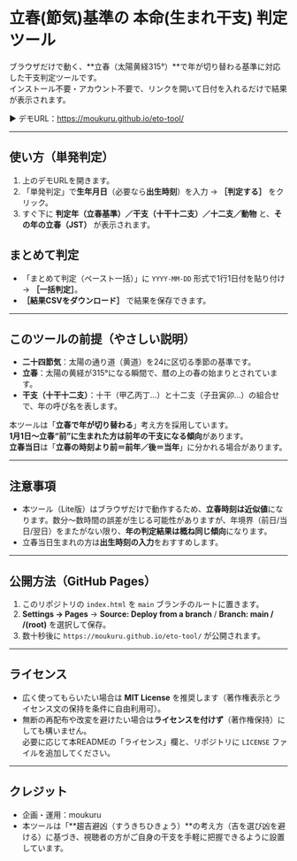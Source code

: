 # 立春(節気)基準の 本命(生まれ干支) 判定ツール

ブラウザだけで動く、**立春（太陽黄経315°）**で年が切り替わる基準に対応した干支判定ツールです。  
インストール不要・アカウント不要で、リンクを開いて日付を入れるだけで結果が表示されます。

▶ デモURL：https://moukuru.github.io/eto-tool/

---

## 使い方（単発判定）
1. 上のデモURLを開きます。  
2. 「単発判定」で**生年月日**（必要なら**出生時刻**）を入力 → **［判定する］** をクリック。  
3. すぐ下に **判定年（立春基準）／干支（十干十二支）／十二支／動物** と、**その年の立春（JST）** が表示されます。

## まとめて判定
- 「まとめて判定（ペースト一括）」に `YYYY-MM-DD` 形式で1行1日付を貼り付け → **［一括判定］**。  
- **［結果CSVをダウンロード］** で結果を保存できます。

---

## このツールの前提（やさしい説明）
- **二十四節気**：太陽の通り道（黄道）を24に区切る季節の基準です。  
- **立春**：太陽の黄経が315°になる瞬間で、暦の上の春の始まりとされています。  
- **干支（十干十二支）**：十干（甲乙丙丁…）と十二支（子丑寅卯…）の組合せで、年の呼び名を表します。

本ツールは「**立春で年が切り替わる**」考え方を採用しています。  
**1月1日〜立春“前”**に生まれた方は**前年の干支になる傾向**があります。  
**立春当日**は「**立春の時刻より前＝前年／後＝当年**」に分かれる場合があります。

---

## 注意事項
- 本ツール（Lite版）はブラウザだけで動作するため、**立春時刻は近似値**になります。数分〜数時間の誤差が生じる可能性がありますが、年境界（前日/当日/翌日）をまたがない限り、**年の判定結果は概ね同じ傾向**になります。  
- 立春当日生まれの方は**出生時刻の入力**をおすすめします。

---

## 公開方法（GitHub Pages）
1. このリポジトリの `index.html` を `main` ブランチのルートに置きます。  
2. **Settings → Pages** → **Source: Deploy from a branch** / **Branch: main / /(root)** を選択して保存。  
3. 数十秒後に `https://moukuru.github.io/eto-tool/` が公開されます。

---

## ライセンス
- 広く使ってもらいたい場合は **MIT License** を推奨します（著作権表示とライセンス文の保持を条件に自由利用可）。  
- 無断の再配布や改変を避けたい場合は**ライセンスを付けず**（著作権保持）にしても構いません。  
必要に応じて本READMEの「ライセンス」欄と、リポジトリに `LICENSE` ファイルを追加してください。

---

## クレジット
- 企画・運用：moukuru  
- 本ツールは「**趨吉避凶（すうきちひきょう）**の考え方（吉を選び凶を避ける）に基づき、視聴者の方がご自身の干支を手軽に把握できるように設置しています。
